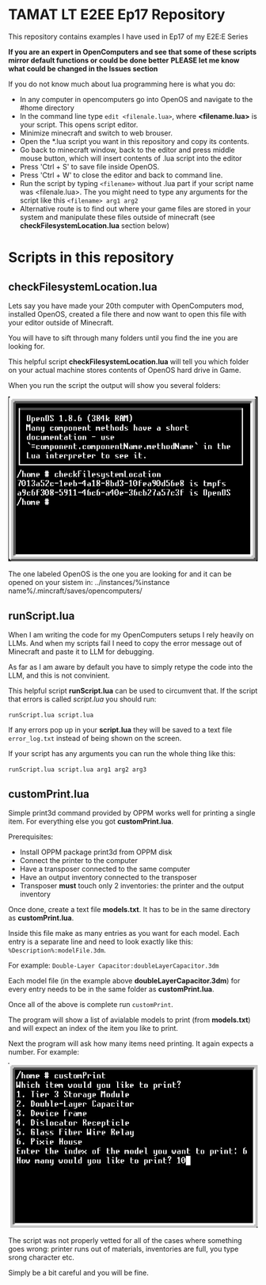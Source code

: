 # TAMAT LT E2EE Ep17 Repository
This repository contains examples I have used in Ep17 of my E2E:E Series

**If you are an expert in OpenComputers and see that some of these scripts mirror default functions or could be done better**
**PLEASE let me know what could be changed in the Issues section**

If you do not know much about lua programming here is what you do:

- In any computer in opencomputers go into OpenOS and navigate to the #home directory
- In the command line type `edit <filenale.lua>`, where **<filename.lua>** is your script. This opens script editor.
- Minimize minecraft and switch to web brouser.
- Open the *.lua script you want in this repository and copy its contents.
- Go back to minecraft window, back to the editor and press middle mouse button, which will insert contents of .lua script into the editor
- Press 'Ctrl + S' to save file inside OpenOS.
- Press 'Ctrl + W' to close the editor and back to command line.
- Run the script by typing `<filename>` without .lua part if your script name was <filenale.lua>. The you might need to type any arguments for the script like this `<filename> arg1 arg2`
- Alternative route is to find out where your game files are stored in your system and manipulate these files outside of minecraft (see **checkFilesystemLocation.lua** section below)

# Scripts in this repository

## checkFilesystemLocation.lua

Lets say you have made your 20th computer with OpenComputers mod, installed OpenOS, created a file there and now want to open this file with your editor outside of Minecraft.

You will have to sift through many folders until you find the ine you are looking for.

This helpful script **checkFilesystemLocation.lua** will tell you which folder on your actual machine stores contents of OpenOS hard drive in Game.

When you run the script the output will show you several folders:

![checkExample](Img/CheckExample.png?raw=true "Example for Check.lua")

The one labeled OpenOS is the one you are looking for and it can be opened on your sistem in:
../instances/%instance name%/.mincraft/saves/opencomputers/

## runScript.lua

When I am writing the code for my OpenComputers setups I rely heavily on LLMs. And when my scripts fail I need to copy the error message out of Minecraft and paste it to LLM for debugging.

As far as I am aware by default you have to simply retype the code into the LLM, and this is not convinient.

This helpful script **runScript.lua** can be used to circumvent that. If the script that errors is called *script.lua* you should run:

`runScript.lua script.lua`

If any errors pop up in your **script.lua** they will be saved to a text file `error_log.txt` instead of being shown on the screen.

If your script has any arguments you can run the whole thing like this:

`runScript.lua script.lua arg1 arg2 arg3`

## customPrint.lua

Simple print3d command provided by OPPM works well for printing a single item. For everything else you got **customPrint.lua**.

Prerequisites: 

- Install OPPM package print3d from OPPM disk
- Connect the printer to the computer
- Have a transposer connected to the same computer
- Have an output inventory connected to the transposer
- Transposer **must** touch only 2 inventories: the printer and the output inventory

Once done, create a text file **models.txt**. It has to be in the same directory as **customPrint.lua**. 

Inside this file make as many entries as you want for each model. Each entry is a separate line and need to look exactly like this: `%Description%:modelFile.3dm`.

For example:
  `Double-Layer Capacitor:doubleLayerCapacitor.3dm`

Each model file (in the example above **doubleLayerCapacitor.3dm**) for every entry needs to be in the same folder as **customPrint.lua**.

Once all of the above is complete run `customPrint`.

The program will show a list of avialable models to print (from **models.txt**) and will expect an index of the item you like to print.

Next the program will ask how many items need printing. It again expects a number. For example:

![customPrintExample](Img/customPrintExample.png?raw=true "Example for Check.lua")

The script was not properly vetted for all of the cases where something goes wrong: printer runs out of materials, inventories are full, you type srong character etc.

Simply be a bit careful and you will be fine.





